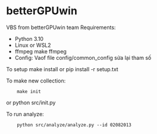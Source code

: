 # betterGPUwin
VBS from betterGPUwin team
Requirements:
- Python 3.10
- Linux or WSL2
- ffmpeg
        make ffmpeg
- Config: Vaof file config/common_config sửa lại tham số

To setup
    make install 
or
    pip install -r setup.txt

To make new collection:

        make init
or
        python src/init.py 

To run analyze:

        python src/analyze/analyze.py --id 02082013
